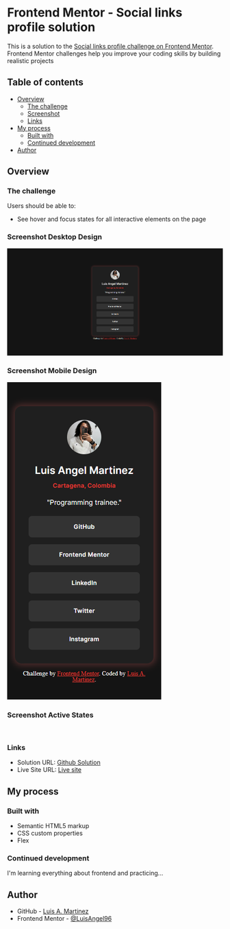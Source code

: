 # Frontend Mentor - Social links profile solution

This is a solution to the [Social links profile challenge on Frontend Mentor](https://www.frontendmentor.io/challenges/social-links-profile-UG32l9m6dQ). Frontend Mentor challenges help you improve your coding skills by building realistic projects 

## Table of contents

- [Overview](#overview)
  - [The challenge](#the-challenge) 
  - [Screenshot](#screenshot)
  - [Links](#links)
- [My process](#my-process)
  - [Built with](#built-with)
  - [Continued development](#continued-development)
- [Author](#author)

## Overview

### The challenge

Users should be able to:

- See hover and focus states for all interactive elements on the page

### Screenshot Desktop Design

![](design/desktop-design.png)

### Screenshot Mobile Design

![](design/mobile-design.png)

### Screenshot Active States

![]()


### Links

- Solution URL: [Github Solution](https://github.com/LuisAngel96/qr-code-component)
- Live Site URL: [Live site](https://luisangel96.github.io/qr-code-component/)

## My process

### Built with

- Semantic HTML5 markup
- CSS custom properties
- Flex

### Continued development

I'm learning everything about frontend and practicing...

## Author

- GitHub - [Luis A. Martinez](https://github.com/LuisAngel96)
- Frontend Mentor - [@LuisAngel96](https://www.frontendmentor.io/profile/LuisAngel96)



